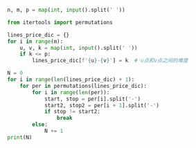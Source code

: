 
<BlogInfo title="37.路线" author="白日梦想猿" pv=0 read_times=0 pre_cost_time=0分27秒 category="算法" tag_list="['算法']" create_time="2022.05.07 17:49:00" update_time="2022.05.07 18:07:27" />

```python
n, m, p = map(int, input().split(' '))

from itertools import permutations

lines_price_dic = {}
for i in range(m):
    u, v, k = map(int, input().split(' '))
    if k <= p:
        lines_price_dic[f'{u}-{v}'] = k  # u点和v点之间的难度

N = 0
for i in range(len(lines_price_dic) + 1):
    for per in permutations(lines_price_dic):
        for i in range(len(per)):
            start, stop = per[i].split('-')
            start2, stop2 = per[i + 1].split('-')
            if stop != start2:
                break
        else:
            N += 1
print(N)

```
